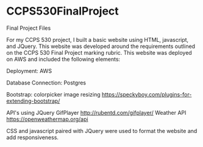 # CCPS530FinalProject
Final Project Files

For my CCPS 530 project, I built a basic website using HTML, javascript, and JQuery. This website was developed around the requirements outlined on the CCPS 530 Final Project marking rubric. This website was deployed on AWS and included the following elements:

Deployment: 
AWS

Database Connection:
Postgres 

Bootstrap:
colorpicker
image resizing
https://speckyboy.com/plugins-for-extending-bootstrap/

API's using JQuery
GifPlayer
http://rubentd.com/gifplayer/
Weather API
https://openweathermap.org/api

CSS and javascript paired with JQuery were used to format the website and add responsiveness.
